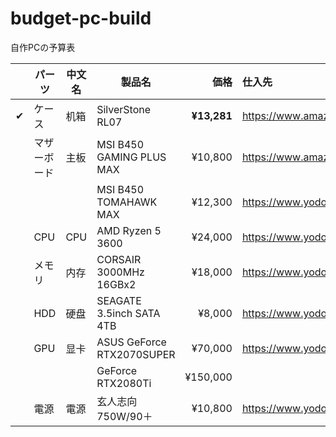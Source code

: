 # budget-pc-build
自作PCの予算表

|  | パーツ | 中文名 | 製品名 | 価格 | 仕入先 | 備考 |
| --- | --- | --- | --- | ---: | :--- | --- |
| &#x2714; | ケース | 机箱 | SilverStone RL07 | **&yen;13,281** | https://www.amazon.co.jp/gp/product/B077TXNT8L/ |  |
|  | マザーボード | 主板 | MSI B450 GAMING PLUS MAX | &yen;10,800 | https://www.amazon.co.jp/dp/B07W8WKV67/ |  |
|  |  |  | MSI B450 TOMAHAWK MAX | &yen;12,300 | https://www.yodobashi.com/product/100000001005638053/ |  |
|  | CPU | CPU | AMD Ryzen 5 3600 | &yen;24,000 | https://www.yodobashi.com/product/100000001004635375/ |  |
|  | メモリ | 内存 | CORSAIR 3000MHz 16GBx2 | &yen;18,000 | https://www.yodobashi.com/product/100000001003821892/ |  |
|  | HDD | 硬盘 | SEAGATE 3.5inch SATA 4TB | &yen;8,000 | https://www.yodobashi.com/product/100000001003675239/ |  |
|  | GPU | 显卡 | ASUS GeForce RTX2070SUPER | &yen;70,000 | https://www.yodobashi.com/product/100000001004918245/ |  |
|  |  |  | GeForce RTX2080Ti | &yen;150,000 |  |  |
|  | 電源 | 電源 | 玄人志向 750W/90＋ | &yen;10,800 | https://www.yodobashi.com/product/100000001003752199/ |  |
